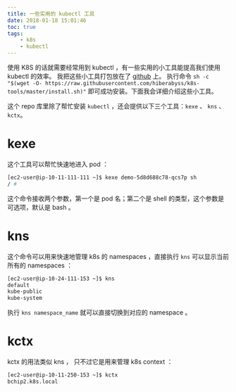 ```yaml
---
title: 一些实用的 kubectl 工具
date: 2018-01-18 15:01:46
toc: true
tags:
	- k8s
    - kubectl
---
```


使用 K8S 的话就需要经常用到 kubectl ，有一些实用的小工具能提高我们使用 kubectl 的效率。
我把这些小工具打包放在了 [github](https://github.com/hiberabyss/k8s-tools) 上。
执行命令 `sh -c "$(wget -O- https://raw.githubusercontent.com/hiberabyss/k8s-tools/master/install.sh)"`
即可成功安装。下面我会详细介绍这些小工具。

<!--more-->

这个 repo 库里除了帮忙安装 `kubectl` ，还会提供以下三个工具：`kexe` 、 `kns` 、 `kctx`。

# kexe

这个工具可以帮忙快速地进入 pod ：

```sh
[ec2-user@ip-10-11-111-111 ~]$ kexe demo-5d8d688c78-qcs7p sh
/ #
```

这个命令接收两个参数，第一个是 pod 名；第二个是 shell 的类型，这个参数是可选项，默认是 bash 。

# kns

这个命令可以用来快速地管理 k8s 的 namespaces ，直接执行 `kns` 可以显示当前所有的 namespaces ：

```sh
[ec2-user@ip-10-24-111-153 ~]$ kns
default
kube-public
kube-system
```

执行 `kns namespace_name` 就可以直接切换到对应的 namespace 。

# kctx

kctx 的用法类似 kns ， 只不过它是用来管理 k8s context ：

```sh
[ec2-user@ip-10-11-250-153 ~]$ kctx
bchip2.k8s.local
```
